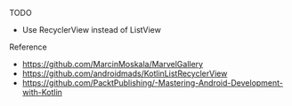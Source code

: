 TODO

- Use RecyclerView instead of ListView

Reference

- https://github.com/MarcinMoskala/MarvelGallery
- https://github.com/androidmads/KotlinListRecyclerView
- https://github.com/PacktPublishing/-Mastering-Android-Development-with-Kotlin

